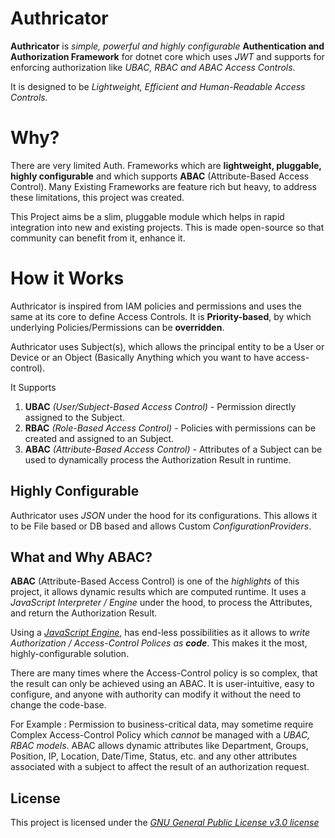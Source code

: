 # Authricator
**Authricator** is *simple, powerful and highly configurable* **Authentication and Authorization Framework** for dotnet core which uses *JWT* and supports for enforcing authorization like *UBAC, RBAC and ABAC Access Controls*.

It is designed to be *Lightweight, Efficient and Human-Readable Access Controls.*

# Why?
There are very limited Auth. Frameworks which are **lightweight,  pluggable, highly configurable** and which supports **ABAC** (Attribute-Based Access Control). Many Existing Frameworks are feature rich but heavy, to address these limitations, this project was created.

This Project aims be a slim, pluggable module which helps in rapid integration into new and existing projects. This is made open-source so that community can benefit from it, enhance it.


# How it Works
Authricator is inspired from IAM policies and permissions and uses the same at its core to define Access Controls. It is **Priority-based**, by which underlying Policies/Permissions can be **overridden**.

Authricator uses Subject(s), which allows the principal entity to be a User or Device or an Object (Basically Anything which you want to have access-control).

It Supports
1) **UBAC** *(User/Subject-Based Access Control)* - Permission directly assigned to the Subject.
2) **RBAC** *(Role-Based Access Control)* - Policies with permissions can be created and assigned to an Subject.
3) **ABAC** *(Attribute-Based Access Control)* - Attributes of a Subject can be used to dynamically process the Authorization Result in runtime.

## Highly Configurable
Authricator uses *JSON* under the hood for its configurations. This allows it to be File based or DB based and allows Custom *ConfigurationProviders*.

## What and Why ABAC?

**ABAC** (Attribute-Based Access Control) is one of the *highlights* of this project, it allows dynamic results which are computed runtime. It uses a *JavaScript Interpreter / Engine*  under the hood, to process the Attributes, and return the Authorization Result.

Using a *[JavaScript Engine](https://github.com/sebastienros/jint)*, has end-less possibilities as it allows to *write Authorization / Access-Control Polices as **code***. This makes it the most,  highly-configurable solution.

There are many times where the Access-Control policy is so complex, that the result can only be achieved using an ABAC. It is user-intuitive, easy to configure, and anyone with authority can modify it without the need to change the code-base.

For Example : Permission to business-critical data, may sometime require Complex Access-Control Policy which *cannot* be managed with a *UBAC, RBAC models*. ABAC allows dynamic attributes like Department, Groups, Position, IP, Location, Date/Time, Status, etc. and any other attributes associated with a subject to affect the result of an authorization request.  

## License

This project is licensed under the  [*GNU General Public License v3.0 license*](https://github.com/pcys-in/Authricator/blob/main/LICENSE)
